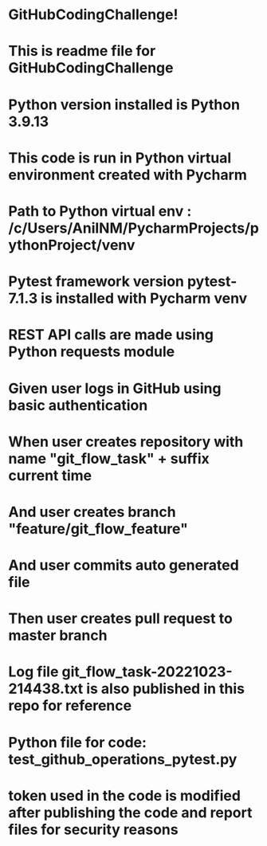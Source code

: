 # GitHubCodingChallenge!
# This is readme file for GitHubCodingChallenge
# Python version installed is Python 3.9.13
# This code is run in Python virtual environment created with Pycharm
# Path to Python virtual env : /c/Users/AnilNM/PycharmProjects/pythonProject/venv
# Pytest framework version pytest-7.1.3 is installed with Pycharm venv
# REST API calls are made using Python requests module
# Given user logs in GitHub using basic authentication
# When user creates repository with name "git_flow_task" + suffix current time
# And user creates branch "feature/git_flow_feature"
# And user commits auto generated file
# Then user creates pull request to master branch
# 
# Log file git_flow_task-20221023-214438.txt is also published in this repo for reference
# Python file for code: test_github_operations_pytest.py
#
# token used in the code is modified after publishing the code and report files for security reasons
